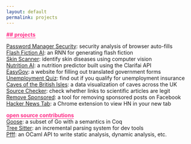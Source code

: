 ```yaml
---
layout: default
permalink: projects
---
```


<b class="t-hackcss-pop" style="color:#ff2e88;border-bottom:1px solid #ff2e88;">## projects</b>

<a href="https://courses.csail.mit.edu/6.857/2020/projects/6-Vadari-Maccow-Lin-Baral.pdf">Password Manager Security</a>: security analysis of browser auto-fills<br>
<a href="https://towardsdatascience.com/building-a-fiction-generator-worthy-of-the-new-yorker-part-one-f4bcfa87dea0">Flash Fiction AI</a>: an RNN for generating flash fiction<br/>
<a href="https://github.com/sharontlin/skinscanner">Skin Scanner</a>: identify skin diseases using computer vision<br/>
<a href="https://stories.mlh.io/watch-what-you-eat-with-clarifai-71185734bc61">Nutrition AI</a>: a nutrition predictor built using the Clarifai API<br>
<a href="https://easygov.app">EasyGov</a>: a website for filling out translated government forms<br/>
<a href="https://sharontlin.github.io/unemployment-quiz">Unemployment Quiz</a>: find out if you qualify for unemployment insurance<br/>
<a href="https://observablehq.com/@sharontlin/caves-of-the-british-isles">Caves of the British Isles</a>: a data visualization of caves across the UK<br>
<a href="https://github.com/sharontlin/sourcechecker">Source Checker</a>: check whether links to scientific articles are legit<br>
<a href="https://github.com/sharontlin/fb-remove-sponsored">Remove Sponsored</a>: a tool for removing sponsored posts on Facebook<br>
<a href="https://chrome.google.com/webstore/detail/hacker-news-tab/mlpjfhnajellhapbfmopedmdflnaejlj?hl=en">Hacker News Tab</a>: a Chrome extension to view HN in your new tab<br>

<b class="t-hackcss-pop" style="color:#ff2e88;border-bottom:1px solid #ff2e88;">open source contributions</b><br/>
<a href="https://github.com/tchajed/goose">Goose</a>: a subset of Go with a semantics in Coq<br>
<a href="https://github.com/tree-sitter">Tree Sitter</a>: an incremental parsing system for dev tools<br>
<a href="https://github.com/returntocorp/pfff">Pfff</a>: an OCaml API to write static analysis, dynamic analysis, etc.<br>

